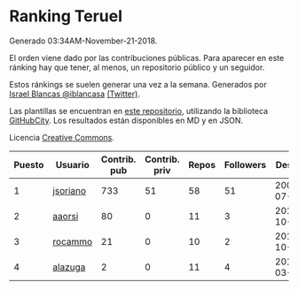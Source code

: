 # Ranking Teruel

Generado 03:34AM-November-21-2018.

El orden viene dado por las contribuciones públicas. Para aparecer en este ránking hay que tener, al menos, un repositorio público y un seguidor.

Estos ránkings se suelen generar una vez a la semana. Generados por [Israel Blancas @iblancasa](https://github.com/iblancasa/) [(Twitter)](https://twitter.com/iblancasa).

Las plantillas se encuentran en [este repositorio](https://github.com/iblancasa/GH-Spanish-Ranking), utilizando la biblioteca [GitHubCity](https://github.com/iblancasa/GitHubCity). Los resultados están disponibles en MD y en JSON.

Licencia [Creative Commons](https://creativecommons.org/licenses/by/4.0/).

| Puesto   |  Usuario  | Contrib. pub | Contrib. priv |Repos| Followers | Desde |  Avatar  |
|----------|-----------|--------------|---------------|-----|-----------|-------|----------|
|1|[jsoriano](https://github.com/jsoriano)|733|51|58|51|2008-07-02|![jsoriano]()|
|2|[aaorsi](https://github.com/aaorsi)|80|0|11|3|2014-10-18|![aaorsi]()|
|3|[rocammo](https://github.com/rocammo)|21|0|10|2|2014-10-31|![rocammo]()|
|4|[alazuga](https://github.com/alazuga)|2|0|11|4|2014-03-04|![alazuga]()|
